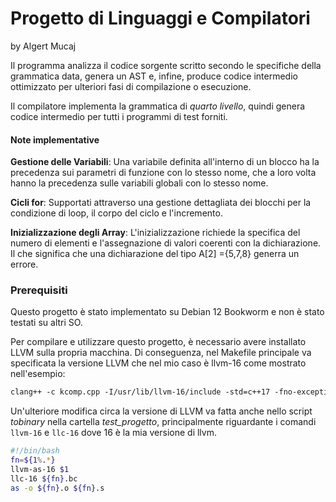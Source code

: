 # Progetto di Linguaggi e Compilatori
by Algert Mucaj

Il programma analizza il codice sorgente scritto secondo le specifiche della grammatica data, genera un AST e, infine, produce codice intermedio ottimizzato per ulteriori fasi di compilazione o esecuzione.

Il compilatore implementa la grammatica di *quarto livello*, quindi genera codice intermedio per tutti i programmi di test forniti.

#### Note implementative
**Gestione delle Variabili**: Una variabile definita all'interno di un blocco ha la precedenza sui parametri di funzione con lo stesso nome, che a loro volta hanno la precedenza sulle variabili globali con lo stesso nome.

**Cicli for**: Supportati attraverso una gestione dettagliata dei blocchi per la condizione di loop, il corpo del ciclo e l'incremento.

**Inizializzazione degli Array**: L'inizializzazione richiede la specifica del numero di elementi e l'assegnazione di valori coerenti con la dichiarazione. Il che significa che una dichiarazione del tipo A[2] ={5,7,8} generra un errore.

### Prerequisiti
Questo progetto è stato implementato su Debian 12 Bookworm e non è stato testati su altri SO.

Per compilare e utilizzare questo progetto, è necessario avere installato LLVM sulla propria macchina. 
Di conseguenza, nel Makefile principale va specificata la versione LLVM che nel mio caso è llvm-16 come mostrato nell'esempio:

```makefile
clang++ -c kcomp.cpp -I/usr/lib/llvm-16/include -std=c++17 -fno-exceptions -D_GNU_SOURCE -D__STDC_CONSTANT_MACROS -D__STDC_FORMAT_MACROS -D__STDC_LIMIT_MACROS
```

Un'ulteriore modifica circa la versione di LLVM va fatta anche nello script *tobinary* nella cartella *test_progetto*, principalmente riguardante i comandi `llvm-16` e `llc-16` dove 16 è la mia versione di llvm.
```sh
#!/bin/bash
fn=${1%.*}
llvm-as-16 $1
llc-16 ${fn}.bc
as -o ${fn}.o ${fn}.s
```
